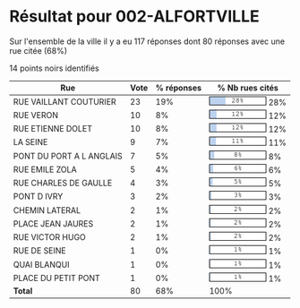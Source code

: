 # Résultat pour 002-ALFORTVILLE

Sur l'ensemble de la ville il y a eu 117 réponses dont 80 réponses avec une rue citée (68%)

14 points noirs identifiés

| Rue | Vote | % réponses | % Nb rues cités|
|-----|------|------------|----------------|
| RUE VAILLANT COUTURIER | 23 | 19% | <img src="../../img/bar_28.gif" />&nbsp;28%|
| RUE VERON | 10 | 8% | <img src="../../img/bar_12.gif" />&nbsp;12%|
| RUE ETIENNE DOLET | 10 | 8% | <img src="../../img/bar_12.gif" />&nbsp;12%|
| LA SEINE | 9 | 7% | <img src="../../img/bar_11.gif" />&nbsp;11%|
| PONT DU PORT A L ANGLAIS | 7 | 5% | <img src="../../img/bar_8.gif" />&nbsp;8%|
| RUE EMILE ZOLA | 5 | 4% | <img src="../../img/bar_6.gif" />&nbsp;6%|
| RUE CHARLES DE GAULLE | 4 | 3% | <img src="../../img/bar_5.gif" />&nbsp;5%|
| PONT D IVRY | 3 | 2% | <img src="../../img/bar_3.gif" />&nbsp;3%|
| CHEMIN LATERAL | 2 | 1% | <img src="../../img/bar_2.gif" />&nbsp;2%|
| PLACE JEAN JAURES | 2 | 1% | <img src="../../img/bar_2.gif" />&nbsp;2%|
| RUE VICTOR HUGO | 2 | 1% | <img src="../../img/bar_2.gif" />&nbsp;2%|
| RUE DE SEINE | 1 | 0% | <img src="../../img/bar_1.gif" />&nbsp;1%|
| QUAI BLANQUI | 1 | 0% | <img src="../../img/bar_1.gif" />&nbsp;1%|
| PLACE DU PETIT PONT | 1 | 0% | <img src="../../img/bar_1.gif" />&nbsp;1%|
| **Total** | 80 | 68% | 100%|
